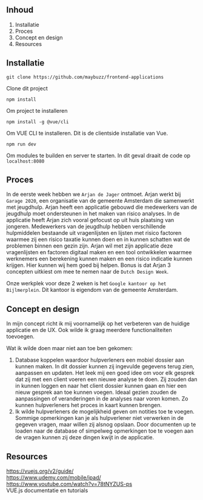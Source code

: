 ## Inhoud
1. Installatie
2. Proces
3. Concept en design
4. Resources

## Installatie
```
git clone https://github.com/maybuzz/frontend-applications
```
Clone dit project

```
npm install
```
Om project te installeren

```
npm install -g @vue/cli
```
Om VUE CLI te installeren. Dit is de clientside installatie van Vue.

```
npm run dev
```
Om modules te builden en server te starten.
In dit geval draait de code op ```localhost:8080```
## Proces
In de eerste week hebben we `Arjan de Jager` ontmoet. Arjan werkt bij `Garage 2020`, een organisatie van de gemeente Amsterdam die samenwerkt met jeugdhulp. Arjan heeft een applicatie gebouwd die medewerkers van de jeugdhulp moet ondersteunen in het maken van risico analyses. In de applicatie heeft Arjan zich vooral gefocust op uit huis plaatsing van jongeren. Medewerkers van de jeugdhulp hebben verschillende hulpmiddelen bestaande uit vragenlijsten en lijsten met risico factoren waarmee zij een risico taxatie kunnen doen en in kunnen schatten wat de problemen binnen een gezin zijn. Arjan wil met zijn applicatie deze vragenlijsten en factoren digitaal maken en een tool ontwikkelen waarmee werknemers een berekening kunnen maken en een risico indicatie kunnen krijgen. Hier kunnen wij hem goed bij helpen. Bonus is dat Arjan 3 concepten uitkiest om mee te nemen naar de `Dutch Design Week`.

Onze werkplek voor deze 2 weken is het `Google kantoor op het Bijlmerplein`. Dit kantoor is eigendom van de gemeente Amsterdam.

## Concept en design
In mijn concept richt ik mij voornamelijk op het verbeteren van de huidige applicatie en de UX. Ook wilde ik graag meerdere functionaliteiten toevoegen.

Wat ik wilde doen maar niet aan toe ben gekomen:
1. Database koppelen waardoor hulpverleners een mobiel dossier aan kunnen maken. In dit dossier kunnen zij ingevulde gegevens terug zien, aanpassen en updaten. Het leek mij een goed idee om voor elk gesprek dat zij met een client voeren een nieuwe analyse te doen. Zij zouden dan in kunnen loggen en naar het client dossier kunnen gaan en hier een nieuw gesprek aan toe kunnen voegen. Ideaal gezien zouden de aanpassingen of veranderingen in de analyses naar voren komen. Zo kunnen hulpverleners het proces in kaart kunnen brengen.
2. Ik wilde hulpverleners de mogelijkheid geven om notities toe te voegen. Sommige opmerkingen kan je als hulpverlener niet verwerken in de gegeven vragen, maar willen zij alsnog opslaan. Door documenten up te loaden naar de database of simpelweg opmerkingen toe te voegen aan de vragen kunnen zij deze dingen kwijt in de applicatie.

## Resources
https://vuejs.org/v2/guide/    
https://www.udemy.com/mobile/ipad/    
https://www.youtube.com/watch?v=78tNYZUS-ps   
VUE.js documentatie en tutorials

